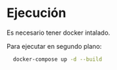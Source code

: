 # Ejecución 
Es necesario tener docker intalado. 

Para ejecutar en segundo plano:

```bash
  docker-compose up -d --build
```

